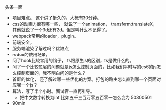 头条一面

- 项目难点。  这个讲了挺久的，大概有30分钟。
- css的动画方面有哪一些， 就说了一个animation， transform:translateX，  其他就说了一个3d还有2d。但是叫什么不记得了。
- webpack常用的loader，plugin。
- 前端安全，
- 服务端渲染了解过吗？优缺点
- redux的使用场景，
- 问了hook比较常用的钩子， ts跟原生js的区别，ts是做什么的。
- 问了一个比较底层的问题就是js怎么控制页面的，比如我们平时写的es6的js怎么控制页面的，我不明白问的是什么？
- 首屏的优化， 还了解过哪一些优化的方案。打包的路由怎么直到哪一个页面对应哪一个js？
- 算法，写了半个小时。面试官一直再引导。
  - 把中文数字转换为int  比如五千三百万零五百零一怎么变为   50300501
- 90min
